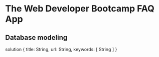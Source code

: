 # The Web Developer Bootcamp FAQ App

## Database modeling

solution
{
	title: String,
	url: String,
	keywords: [ String ]
}